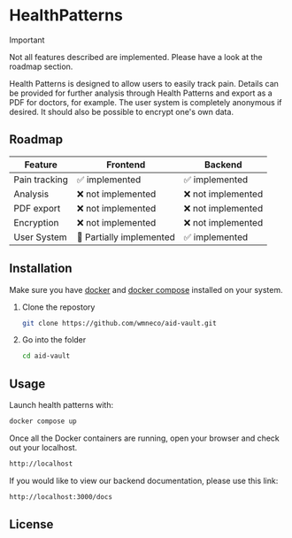 # HealthPatterns

> [!IMPORTANT]  
> Not all features described are implemented. Please have a look at the roadmap section.

Health Patterns is designed to allow users to easily track pain. Details can be provided for further analysis through Health Patterns and export as a PDF for doctors, for example. The user system is completely anonymous if desired. It should also be possible to encrypt one's own data.


## Roadmap

| **Feature**   | **Frontend**                    | **Backend**                      |
|---------------|---------------------------------|----------------------------------|
| Pain tracking | :white_check_mark: implemented  | :white_check_mark: implemented   |
| Analysis      | :x: not implemented             | :x: not  implemented             |
| PDF export    | :x: not  implemented            | :x: not  implemented             |
| Encryption    | :x: not  implemented            | :x: not  implemented             |
| User System   | :hammer: Partially implemented  | :white_check_mark: implemented   |



## Installation

Make sure you have [docker](https://docs.docker.com/engine/install/) and [docker compose](https://docs.docker.com/compose/install/) installed on your system.

1. Clone the repostory
    ```bash
    git clone https://github.com/wmneco/aid-vault.git
    ```
2. Go into the folder
    ```bash
    cd aid-vault
    ```

## Usage

Launch health patterns with:

```bash
docker compose up
```
Once all the Docker containers are running, open your browser and check out your localhost.

```bash
http://localhost
```

If you would like to view our backend documentation, please use this link:

```bash
http://localhost:3000/docs
```



## License